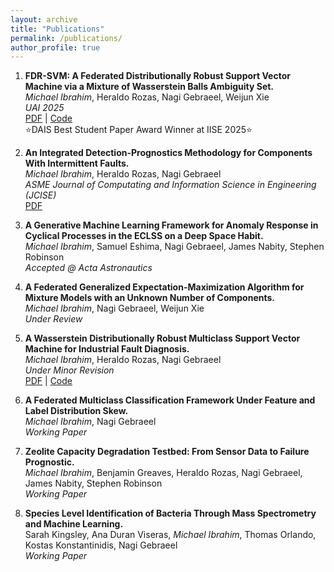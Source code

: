 ```yaml
---
layout: archive
title: "Publications"
permalink: /publications/
author_profile: true
---
```


1) **FDR-SVM: A Federated Distributionally Robust Support Vector Machine via a Mixture of Wasserstein Balls Ambiguity Set.**  
   *Michael Ibrahim*, Heraldo Rozas, Nagi Gebraeel, Weijun Xie  
   *UAI 2025*  
   [PDF](https://arxiv.org/pdf/2410.03877) | [Code](https://github.com/mibrahim41/FDR-SVM)  
   ⭐DAIS Best Student Paper Award Winner at IISE 2025⭐

2) **An Integrated Detection-Prognostics Methodology for Components With Intermittent Faults.**  
   *Michael Ibrahim*, Heraldo Rozas, Nagi Gebraeel  
   *ASME Journal of Computating and Information Science in Engineering (JCISE)*  
   [PDF](https://asmedigitalcollection.asme.org/computingengineering/article/24/6/061003/1199041/An-Integrated-Detection-Prognostics-Methodology)

3) **A Generative Machine Learning Framework for Anomaly Response in Cyclical Processes in the ECLSS on a Deep Space Habit.**  
   *Michael Ibrahim*, Samuel Eshima, Nagi Gebraeel, James Nabity, Stephen Robinson  
   *Accepted @ Acta Astronautics*  

4) **A Federated Generalized Expectation-Maximization Algorithm for Mixture Models with an Unknown Number of Components.**  
   *Michael Ibrahim*, Nagi Gebraeel, Weijun Xie  
   *Under Review*  

5) **A Wasserstein Distributionally Robust Multiclass Support Vector Machine for Industrial Fault Diagnosis.**  
   *Michael Ibrahim*, Heraldo Rozas, Nagi Gebraeel  
   *Under Minor Revision*  
   [PDF](https://arxiv.org/pdf/2409.08409?) | [Code](https://github.com/mibrahim41/WDR-MSVM)

6) **A Federated Multiclass Classification Framework Under Feature and Label Distribution Skew.**  
   *Michael Ibrahim*, Nagi Gebraeel  
   *Working Paper*

7) **Zeolite Capacity Degradation Testbed: From Sensor Data to Failure Prognostic.**  
   *Michael Ibrahim*, Benjamin Greaves, Heraldo Rozas, Nagi Gebraeel, James Nabity, Stephen Robinson  
   *Working Paper*

8) **Species Level Identification of Bacteria Through Mass Spectrometry and Machine Learning.**  
    Sarah Kingsley, Ana Duran Viseras, *Michael Ibrahim*, Thomas Orlando, Kostas Konstantinidis, Nagi Gebraeel  
   *Working Paper*

